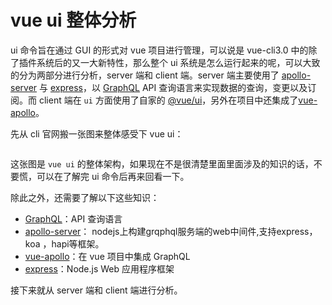 # vue ui 整体分析

ui 命令旨在通过 GUI 的形式对 vue 项目进行管理，可以说是 vue-cli3.0 中的除了插件系统后的又一大新特性，那么整个 ui 系统是怎么运行起来的呢，可以大致的分为两部分进行分析，server 端和 client 端。server 端主要使用了 [apollo-server](https://github.com/apollographql/apollo-server) 与 [express](https://github.com/expressjs/express)，以 [GraphQL](https://graphql.org/) API 查询语言来实现数据的查询，变更以及订阅。而 client 端在 `ui` 方面使用了自家的 [@vue/ui](https://www.npmjs.com/package/@vue/ui)，另外在项目中还集成了[vue-apollo](https://github.com/Akryum/vue-apollo)。

先从 cli 官网搬一张图来整体感受下 vue ui：

<img :src="$withBase('/assets/ui-img01.png')" width=650>

这张图是 `vue ui` 的整体架构，如果现在不是很清楚里面里面涉及的知识的话，不要慌，可以在了解完 ui 命令后再来回看一下。

除此之外，还需要了解以下这些知识：

* [GraphQL](https://graphql.org/)：API 查询语言
* [apollo-server](https://github.com/apollographql/apollo-server)： nodejs上构建grqphql服务端的web中间件,支持express，koa ，hapi等框架。
* [vue-apollo](https://vue-apollo.netlify.com/zh-cn/)：在 vue 项目中集成 GraphQL
* [express](https://github.com/expressjs/express)：Node.js Web 应用程序框架

接下来就从 server 端和 client 端进行分析。